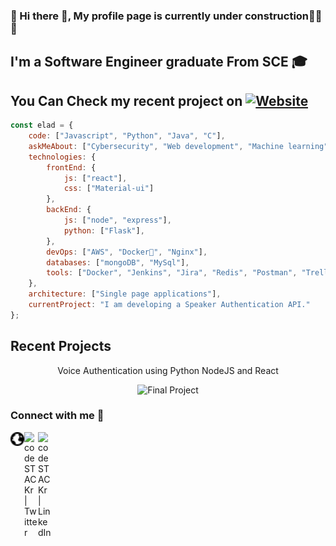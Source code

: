 ### 🚧 Hi there 👋, My profile page is currently under construction👷🏾 🚧


## I'm a Software Engineer graduate From SCE 🎓
## You Can Check my recent project on   [![Website](https://img.shields.io/website?label=therandom.dev&style=for-the-badge&url=https%3A%2F%therandom.dev)](https://therandom.dev)

```javascript
const elad = {
    code: ["Javascript", "Python", "Java", "C"],
    askMeAbout: ["Cybersecurity", "Web development", "Machine learning"],
    technologies: {
        frontEnd: {
            js: ["react"],
            css: ["Material-ui"]
        },
        backEnd: {
            js: ["node", "express"],
            python: ["Flask"],
        },
        devOps: ["AWS", "Docker🐳", "Nginx"],
        databases: ["mongoDB", "MySql"],
        tools: ["Docker", "Jenkins", "Jira", "Redis", "Postman", "Trello"],
    },
    architecture: ["Single page applications"],
    currentProject: "I am developing a Speaker Authentication API."
};
```

## Recent Projects
<p align="center">
Voice Authentication using Python NodeJS and React 
</p>
<p align="center">
<img width="500" src="https://user-images.githubusercontent.com/34191499/125207248-e1b90100-e293-11eb-9d48-d8feae2cf572.gif" alt="Final Project">
</p>

### Connect with me 💬

[<img align="left" alt="codeSTACKr.com" width="22px" src="https://raw.githubusercontent.com/iconic/open-iconic/master/svg/globe.svg" />][website]
[<img align="left" alt="codeSTACKr | Twitter" width="22px" src="https://cdn.jsdelivr.net/npm/simple-icons@v3/icons/twitter.svg" />][twitter]
[<img align="left" alt="codeSTACKr | LinkedIn" width="22px" src="https://cdn.jsdelivr.net/npm/simple-icons@v3/icons/linkedin.svg" />][linkedin]




<!--
**elad2235/elad2235** is a ✨ _special_ ✨ repository because its `README.md` (this file) appears on your GitHub profile.

Here are some ideas to get you started:

- 🔭 I’m currently working on ...
- 🌱 I’m currently learning ...
- 👯 I’m looking to collaborate on ...
- 🤔 I’m looking for help with ...
- 💬 Ask me about ...
- 📫 How to reach me: ...
- 😄 Pronouns: ...
- ⚡ Fun fact: ...
-->

[website]: https://therandom.dev
[twitter]: https://twitter.com/elad2235
[linkedin]: https://linkedin.com/in/elad-pezarker
